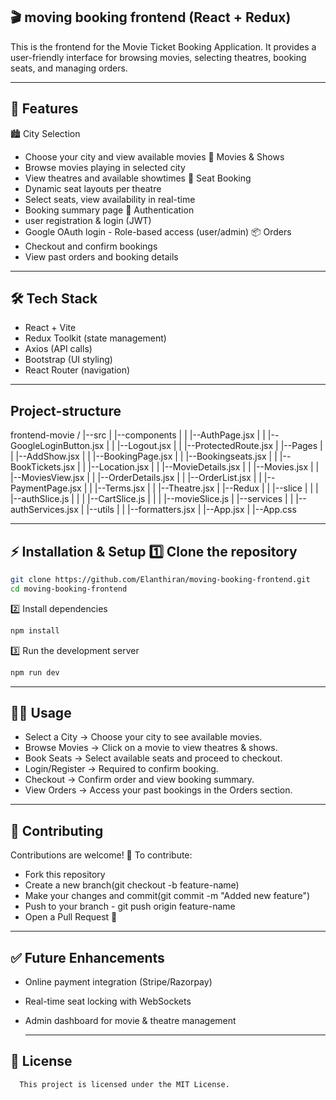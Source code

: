 ## 🎬 moving booking frontend (React + Redux)
This is the frontend for the Movie Ticket Booking Application. It provides a user-friendly interface for browsing movies, selecting theatres, booking seats, and managing orders. 

--- 

## 🚀 Features
🏙️ City Selection
- Choose your city and view available movies
🎥 Movies & Shows
- Browse movies playing in selected city
- View theatres and available showtimes
💺 Seat Booking
- Dynamic seat layouts per theatre
- Select seats, view availability in real-time
-  Booking summary page
🔑 Authentication
- user registration & login (JWT)
-  Google OAuth login - Role-based access (user/admin)
📦 Orders
- Checkout and confirm bookings
-  View past orders and booking details

 ---
  
  ## 🛠️ Tech Stack 
  - React + Vite
  -  Redux Toolkit (state management)
  -  Axios (API calls)
  -  Bootstrap (UI styling)
  -   React Router (navigation)
 ---
 
## Project-structure
frontend-movie /
|--src
| |--components 
| | |--AuthPage.jsx
| | |--GoogleLoginButton.jsx
| | |--Logout.jsx
| | |--ProtectedRoute.jsx
| |--Pages
| | |--AddShow.jsx
| | |--BookingPage.jsx
| | |--Bookingseats.jsx
| | |--BookTickets.jsx
| | |--Location.jsx
| | |--MovieDetails.jsx
| | |--Movies.jsx
| | |--MoviesView.jsx
| | |--OrderDetails.jsx
| | |--OrderList.jsx
| | |--PaymentPage.jsx
| | |--Terms.jsx
| | |--Theatre.jsx
| |--Redux
| | |--slice
| | | |--authSlice.js
| | | |--CartSlice.js
| | | |--movieSlice.js
| |--services
| | |--authServices.jsx
| |--utils
| | |--formatters.jsx
| |--App.jsx
| |--App.css

---
## ⚡ Installation & Setup 1️⃣ Clone the repository
```bash
git clone https://github.com/Elanthiran/moving-booking-frontend.git
cd moving-booking-frontend
```
2️⃣ Install dependencies
```bash
npm install
```
3️⃣ Run the development server
```bash
npm run dev
```
---

## 👨‍💻 Usage 
-  Select a City → Choose your city to see available movies.
-  Browse Movies → Click on a movie to view theatres & shows.
-  Book Seats → Select available seats and proceed to checkout.
-  Login/Register → Required to confirm booking.
-  Checkout → Confirm order and view booking summary.
-  View Orders → Access your past bookings in the Orders section.
---

 ## 🤝 Contributing
 Contributions are welcome! 
 🎉 To contribute: 
 - Fork this repository
 - Create a new branch(git checkout -b feature-name)
 -  Make your changes and commit(git commit -m "Added new feature")
 -   Push to your branch - git push origin feature-name
 -    Open a Pull Request 🚀

   ---

 ## ✅ Future Enhancements 
 - Online payment integration (Stripe/Razorpay) 
 - Real-time seat locking with WebSockets 
 - Admin dashboard for movie & theatre management 
      
      ---
      
 ## 📜 License 
      This project is licensed under the MIT License.
